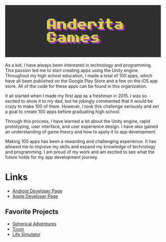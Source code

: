 <img src="https://github.com/Anderita-Games/.github/blob/main/banner.png">

As a kid, I have always been interested in technology and programming. This passion led me to start creating apps using the Unity engine. Throughout my high school education, I made a total of 100 apps, which have all been published on the Google Play Store and a few on the iOS app store. All of the code for these apps can be found in this organization.

It all started when I made my first app as a freshman in 2015. I was so excited to show it to my dad, but he jokingly commented that it would be crazy to make 100 of them. However, I took this challenge seriously and set a goal to create 100 apps before graduating high school.

Through this process, I have learned a lot about the Unity engine, rapid prototyping, user interface, and user experience design. I have also gained an understanding of game theory and how to apply it to app development.

Making 100 apps has been a rewarding and challenging experience. It has allowed me to improve my skills and expand my knowledge of technology and programming. I am proud of my work and am excited to see what the future holds for my app development journey.

# Links
- [Android Developer Page](https://play.google.com/store/apps/dev?id=6174346963061737104&hl=en&gl=US)
- [Apple Developer Page](https://apps.apple.com/us/developer/andrew-friedman/id1166004630)
## Favorite Projects
- [Spherical Adventures](https://github.com/Anderita-Games/Spherical_Adventures)
- [Ticon](https://github.com/Anderita-Games/Ticon)
- [Life Simulator](https://github.com/Anderita-Games/Life_Simulator)
